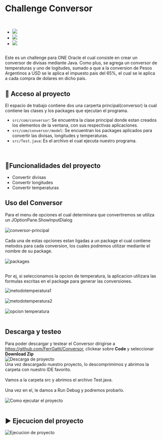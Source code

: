 <h1 aling="center">Challenge Conversor</h1>
<br>

- <img src="https://img.shields.io/badge/conversor-v0.1.0-purple"> 
- <img src="https://img.shields.io/badge/relase%20date-march%2023-yellow">
- <img src="https://img.shields.io/badge/status-developing-lightpink">

##
Este es un challenge para ONE Oracle el cual consiste en crear un conversor de divisas mediante Java.
Como plus, se agrega un conversor de temperaturas y uno de logitudes, sumado a que a la conversion de Pesos Argentinos a USD se le aplica el impuesto pais del 65%, el cual se le aplica a cada compra de dolares en dicho pais.

## 📁 Acceso al proyecto

El espacio de trabajo contiene dos una carperta principal(conversor) la cual contiene las clases y los packages que ejecutan el programa.

- `src/com/conversor`: Se encuentra la clase principal donde estan creados los elementos de la ventana, con sus respectivas aplicaciones.
- `src/com/conversor/model`: Se encuentran los packages aplicados para convertir las divisas, longitudes y temperaturas.
- `src/Test.java`: Es el archivo el cual ejecuta nuestro programa.
<br>

## :hammer:Funcionalidades del proyecto

- Convertir divisas
- Convertir longitudes
- Convertir temperaturas

## Uso del Conversor

Para el menu de opciones el cual determinara que convertiremos se utiliza un JOptionPane.ShowInputDialog <br> <br>
![conversor-principal](https://user-images.githubusercontent.com/95766371/224886144-4f88f7c5-7441-4858-92d4-e9a3b70c0d32.png)
<br> <br>
Cada una de estas opciones estan ligadas a un package el cual contiene metodos para cada conversion, los cuales podremos utilizar mediante el nombre de su package. <br> <br>
![packages](https://user-images.githubusercontent.com/95766371/224886943-460332ab-9093-4e83-ac0b-b916f42ca175.png)
<br> <br>

Por ej, si seleccionamos la opcion de temperatura, la aplicacion utilizara las formulas escritas en el package para generar las conversiones. <br>

![metodotemperatura1](https://user-images.githubusercontent.com/95766371/225162098-7933b14c-86ec-4ed9-8bc8-51fe52cb9567.png)
<br> <br>
 ![metodotemperatura2](https://user-images.githubusercontent.com/95766371/225162358-41f5029b-2ed4-4672-bccb-3b07b365e583.png)
<br> <br>
![opcion temperatura](https://user-images.githubusercontent.com/95766371/225162557-a8b6ae09-9924-4556-a96e-048b6df5833d.png)
<br> <br>
## Descarga y testeo
Para poder descargar y testear el Conversor dirigirse a <a>https://github.com/FerrGatti/Conversor</a>, clickear sobre <strong>Code</strong> y seleccionar <strong>Download Zip</strong> <br>
![Descarga de proyecto](https://user-images.githubusercontent.com/95766371/225165008-579c1b1d-cd39-4dea-9ac9-ca6499dee301.gif)
<br>
Una vez descargado nuestro proyecto, lo descomprimimos y abrimos la carpeta con nuestro IDE favorito. <br> <br>
Vamos a la carpeta src y abrimos el archivo Test.java. <br> <br>
Una vez en el, le damos a Run Debug y podremos probarlo.
<br> <br>
![Como ejecutar el proyecto](https://user-images.githubusercontent.com/95766371/225165600-e4c9469f-6d94-4872-9699-9a07b9597c4d.gif)
<br> <br>

## ▶️ Ejecucion del proyecto
![Ejecucion de proyecto](https://user-images.githubusercontent.com/95766371/225169617-dd48bb97-8e3c-4eab-b7a2-99e84207d244.gif)




